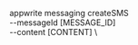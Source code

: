 appwrite messaging createSMS \
        --messageId [MESSAGE_ID] \
        --content [CONTENT] \





